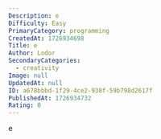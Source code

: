 ```yaml
---
Description: e
Difficulty: Easy
PrimaryCategory: programming
CreatedAt: 1726934698
Title: e
Author: Lodor
SecondaryCategories:
  - creativity
Image: null
UpdatedAt: null
ID: a678bbbd-1f29-4ce2-938f-59b798d2617f
PublishedAt: 1726934732
Rating: 0
---
```

e
